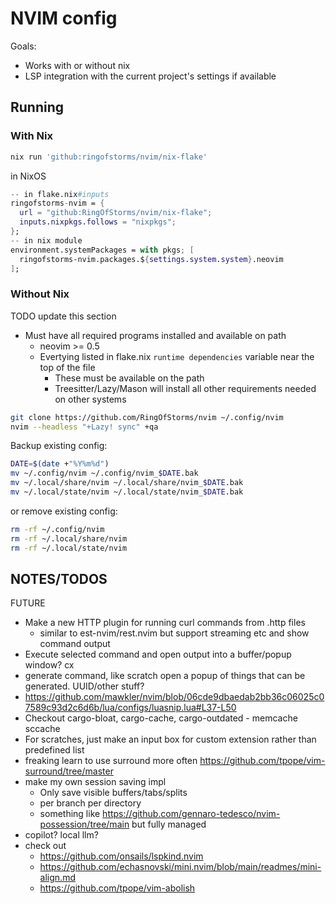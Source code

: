 # NVIM config

Goals:

- Works with or without nix
- LSP integration with the current project's settings if available

## Running

### With Nix

```sh
nix run 'github:ringofstorms/nvim/nix-flake'
```

in NixOS
```nix
-- in flake.nix#inputs
ringofstorms-nvim = {
  url = "github:RingOfStorms/nvim/nix-flake";
  inputs.nixpkgs.follows = "nixpkgs";
};
-- in nix module
environment.systemPackages = with pkgs; [
  ringofstorms-nvim.packages.${settings.system.system}.neovim
];
```


### Without Nix
TODO update this section

- Must have all required programs installed and available on path
  - neovim >= 0.5
  - Evertying listed in flake.nix `runtime dependencies` variable near the top of the file
    - These must be available on the path
    - Treesitter/Lazy/Mason will install all other requirements needed on other systems
```sh
git clone https://github.com/RingOfStorms/nvim ~/.config/nvim
nvim --headless "+Lazy! sync" +qa
```
Backup existing config:
```sh
DATE=$(date +"%Y%m%d")
mv ~/.config/nvim ~/.config/nvim_$DATE.bak
mv ~/.local/share/nvim ~/.local/share/nvim_$DATE.bak
mv ~/.local/state/nvim ~/.local/state/nvim_$DATE.bak
```
or remove existing config:
```sh
rm -rf ~/.config/nvim 
rm -rf ~/.local/share/nvim
rm -rf ~/.local/state/nvim 
```

## NOTES/TODOS

FUTURE
- Make a new HTTP plugin for running curl commands from .http files
  - similar to est-nvim/rest.nvim but support streaming etc and show command output
- Execute selected command and open output into a buffer/popup window? <leader>cx
- generate command, like scratch open a popup of things that can be generated. UUID/other stuff?
- https://github.com/mawkler/nvim/blob/06cde9dbaedab2bb36c06025c07589c93d2c6d6b/lua/configs/luasnip.lua#L37-L50
- Checkout cargo-bloat, cargo-cache, cargo-outdated - memcache sccache
- For scratches, just make an input box for custom extension rather than predefined list
- freaking learn to use surround more often https://github.com/tpope/vim-surround/tree/master
- make my own session saving impl
  - Only save visible buffers/tabs/splits
  - per branch per directory
  - something like https://github.com/gennaro-tedesco/nvim-possession/tree/main but fully managed
- copilot? local llm?
- check out
  - https://github.com/onsails/lspkind.nvim
  - https://github.com/echasnovski/mini.nvim/blob/main/readmes/mini-align.md
  - https://github.com/tpope/vim-abolish
